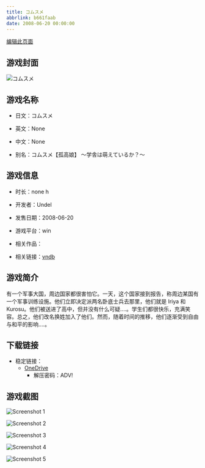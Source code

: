 ```yaml
---
title: コムスメ
abbrlink: b661faab
date: 2008-06-20 00:00:00
---
```

[编辑此页面](https://github.com/ACG-3/ADV3-source/blob/main/source/_posts/games/%E3%82%B3%E3%83%A0%E3%82%B9%E3%83%A1.md)

## 游戏封面

![コムスメ](https://pan.timero.xyz/d/onedrive/img_lib_001/%E3%82%B3%E3%83%A0%E3%82%B9%E3%83%A1_cover.avif)


## 游戏名称

- 日文：コムスメ
- 英文：None
- 中文：None

- 别名：コムスメ【孤高娘】 ～学舎は萌えているか？～


## 游戏信息

- 时长：none h
- 开发者：Undel
- 发售日期：2008-06-20
- 游戏平台：win
- 相关作品：

- 相关链接：[vndb](https://vndb.org/v767)


## 游戏简介

有一个军事大国，周边国家都很害怕它。一天，这个国家接到报告，称周边某国有一个军事训练设施。他们立即决定派两名卧底士兵去那里，他们就是 Iriya 和 Kurosu。他们被送进了高中，但并没有什么可疑....。学生们都很快乐，充满笑容。总之，他们改名换姓加入了他们。然而，随着时间的推移，他们逐渐受到自由与和平的影响....。




## 下载链接

- 稳定链接：
    - [OneDrive](https://pan.timero.xyz/onedrive/adv_lib_001/%E3%82%B3%E3%83%A0%E3%82%B9%E3%83%A1)
        - 解压密码：ADV!



## 游戏截图


![Screenshot 1](https://pan.timero.xyz/d/onedrive/img_lib_001/%E3%82%B3%E3%83%A0%E3%82%B9%E3%83%A1_Screenshot_1.avif)

![Screenshot 2](https://pan.timero.xyz/d/onedrive/img_lib_001/%E3%82%B3%E3%83%A0%E3%82%B9%E3%83%A1_Screenshot_2.avif)

![Screenshot 3](https://pan.timero.xyz/d/onedrive/img_lib_001/%E3%82%B3%E3%83%A0%E3%82%B9%E3%83%A1_Screenshot_3.avif)

![Screenshot 4](https://pan.timero.xyz/d/onedrive/img_lib_001/%E3%82%B3%E3%83%A0%E3%82%B9%E3%83%A1_Screenshot_4.avif)

![Screenshot 5](https://pan.timero.xyz/d/onedrive/img_lib_001/%E3%82%B3%E3%83%A0%E3%82%B9%E3%83%A1_Screenshot_5.avif)

